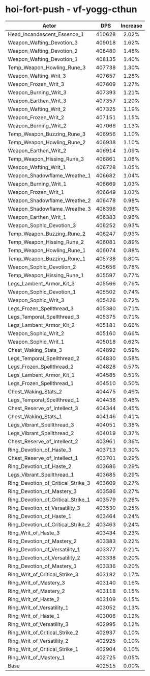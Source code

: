 # hoi-fort-push - vf-yogg-cthun
| Actor | DPS | Increase |
|---|:---:|:---:|
|Head_Incandescent_Essence_1|410628|2.02%|
|Weapon_Wafting_Devotion_3|409018|1.62%|
|Weapon_Wafting_Devotion_2|408480|1.48%|
|Weapon_Wafting_Devotion_1|408135|1.40%|
|Temp_Weapon_Howling_Rune_3|407738|1.30%|
|Weapon_Wafting_Writ_3|407657|1.28%|
|Weapon_Frozen_Writ_3|407609|1.27%|
|Weapon_Burning_Writ_3|407393|1.21%|
|Weapon_Earthen_Writ_3|407357|1.20%|
|Weapon_Wafting_Writ_2|407325|1.19%|
|Weapon_Frozen_Writ_2|407151|1.15%|
|Weapon_Burning_Writ_2|407066|1.13%|
|Temp_Weapon_Buzzing_Rune_3|406956|1.10%|
|Temp_Weapon_Howling_Rune_2|406938|1.10%|
|Weapon_Earthen_Writ_2|406914|1.09%|
|Temp_Weapon_Hissing_Rune_3|406861|1.08%|
|Weapon_Wafting_Writ_1|406728|1.05%|
|Weapon_Shadowflame_Wreathe_1|406682|1.04%|
|Weapon_Burning_Writ_1|406669|1.03%|
|Weapon_Frozen_Writ_1|406649|1.03%|
|Weapon_Shadowflame_Wreathe_2|406478|0.98%|
|Weapon_Shadowflame_Wreathe_3|406396|0.96%|
|Weapon_Earthen_Writ_1|406383|0.96%|
|Weapon_Sophic_Devotion_3|406252|0.93%|
|Temp_Weapon_Buzzing_Rune_2|406247|0.93%|
|Temp_Weapon_Hissing_Rune_2|406081|0.89%|
|Temp_Weapon_Howling_Rune_1|406074|0.88%|
|Temp_Weapon_Buzzing_Rune_1|405738|0.80%|
|Weapon_Sophic_Devotion_2|405656|0.78%|
|Temp_Weapon_Hissing_Rune_1|405597|0.77%|
|Legs_Lambent_Armor_Kit_3|405566|0.76%|
|Weapon_Sophic_Devotion_1|405502|0.74%|
|Weapon_Sophic_Writ_3|405426|0.72%|
|Legs_Frozen_Spellthread_3|405380|0.71%|
|Legs_Temporal_Spellthread_3|405375|0.71%|
|Legs_Lambent_Armor_Kit_2|405181|0.66%|
|Weapon_Sophic_Writ_2|405160|0.66%|
|Weapon_Sophic_Writ_1|405018|0.62%|
|Chest_Waking_Stats_3|404892|0.59%|
|Legs_Temporal_Spellthread_2|404830|0.58%|
|Legs_Frozen_Spellthread_2|404828|0.57%|
|Legs_Lambent_Armor_Kit_1|404585|0.51%|
|Legs_Frozen_Spellthread_1|404510|0.50%|
|Chest_Waking_Stats_2|404475|0.49%|
|Legs_Temporal_Spellthread_1|404438|0.48%|
|Chest_Reserve_of_Intellect_3|404344|0.45%|
|Chest_Waking_Stats_1|404146|0.41%|
|Legs_Vibrant_Spellthread_3|404051|0.38%|
|Legs_Vibrant_Spellthread_2|404019|0.37%|
|Chest_Reserve_of_Intellect_2|403961|0.36%|
|Ring_Devotion_of_Haste_3|403713|0.30%|
|Chest_Reserve_of_Intellect_1|403701|0.29%|
|Ring_Devotion_of_Haste_2|403686|0.29%|
|Legs_Vibrant_Spellthread_1|403685|0.29%|
|Ring_Devotion_of_Critical_Strike_3|403609|0.27%|
|Ring_Devotion_of_Mastery_3|403586|0.27%|
|Ring_Devotion_of_Critical_Strike_1|403579|0.26%|
|Ring_Devotion_of_Versatility_3|403530|0.25%|
|Ring_Devotion_of_Haste_1|403464|0.24%|
|Ring_Devotion_of_Critical_Strike_2|403463|0.24%|
|Ring_Writ_of_Haste_3|403434|0.23%|
|Ring_Devotion_of_Mastery_2|403383|0.22%|
|Ring_Devotion_of_Versatility_1|403377|0.21%|
|Ring_Devotion_of_Versatility_2|403338|0.20%|
|Ring_Devotion_of_Mastery_1|403336|0.20%|
|Ring_Writ_of_Critical_Strike_3|403182|0.17%|
|Ring_Writ_of_Mastery_3|403140|0.16%|
|Ring_Writ_of_Mastery_2|403118|0.15%|
|Ring_Writ_of_Haste_2|403109|0.15%|
|Ring_Writ_of_Versatility_1|403052|0.13%|
|Ring_Writ_of_Haste_1|403006|0.12%|
|Ring_Writ_of_Versatility_3|402995|0.12%|
|Ring_Writ_of_Critical_Strike_2|402937|0.10%|
|Ring_Writ_of_Versatility_2|402925|0.10%|
|Ring_Writ_of_Critical_Strike_1|402904|0.10%|
|Ring_Writ_of_Mastery_1|402725|0.05%|
|Base|402515|0.00%|
